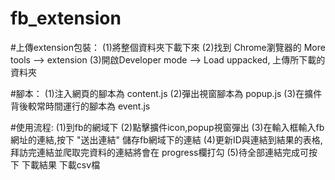 # fb_extension

#上傳extension包裝：
(1)將整個資料夾下載下來
(2)找到 Chrome瀏覽器的 More tools --> extension
(3)開啟Developer mode --> Load uppacked, 上傳所下載的資料夾

#腳本：
(1)注入網頁的腳本為 content.js
(2)彈出視窗腳本為 popup.js
(3)在擴件背後較常時間運行的腳本為 event.js

#使用流程:
(1)到fb的網域下
(2)點擊擴件icon,popup視窗彈出
(3)在輸入框輸入fb網址的連結,按下 "送出連結" 儲存fb網域下的連結
(4)更新ID與連結到結果的表格,拜訪完連結並爬取完資料的連結將會在 progress欄打勾
(5)待全部連結完成可按下 下載結果 下載csv檔


